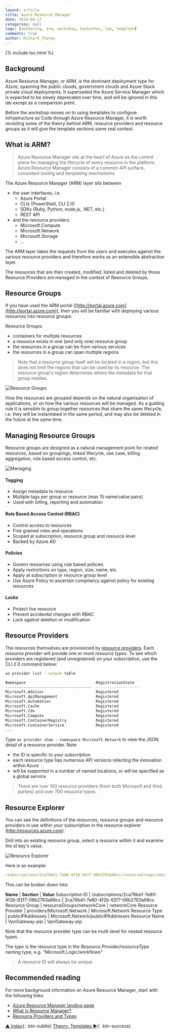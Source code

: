 ```yaml
---
layout: article
title: Azure Resource Manager
date: 2018-04-17
categories: null
tags: [authoring, arm, workshop, hackathon, lab, template]
comments: true
author: Richard_Cheney
---
```


{% include toc.html %}

## Background

Azure Resource Manager, or ARM, is the dominant deployment type for Azure, spanning the public clouds, government clouds and Azure Stack private cloud deployments.  It superseded the Azure Service Manager which is expected to be slowly deprecated over time, and will be ignored in this lab except as a comparison point.

Before the workshop moves on to using templates to configure Infrastructure as Code through Azure Resource Manager, it is worth revisiting some of the theory behind ARM, resource providers and resource groups as it will give the template sections some real context.

## What is ARM?

> Azure Resource Manager sits at the heart of Azure as the control plane for managing the lifecycle of every resource in the platform.
> Azure Resource Manager consists of a common API surface, consistent tooling and templating mechanisms

The Azure Resource Manager (ARM) layer sits between

* the user interfaces, i.e.
    * Azure Portal
    * CLIs (PowerShell, CLI 2.0)
    * SDKs (Ruby, Python, node.js, .NET, etc.)
    * REST API
* and the resource providers
    * Microsoft.Compute
    * Microsoft.Network
    * Microsoft.Storage
    * ...

The ARM layer takes the requests from the users and executes against the various resource providers and therefore works as an extensible abstraction layer.

The resources that are then created, modified, listed and deleted by those Resource Providers are managed in the context of Resource Groups.

## Resource Groups

If you have used the ARM portal ([http://portal.azure.com](http://portal.azure.com)), then you will be familiar with deploying various resources into resource groups:

Resource Groups:

* containers for multiple resources
* a resource exists in one (and only one) resource group
* the resources in a group can be from various services
* the resources in a group can span multiple regions

> Note that a resource group itself will be located in a region, but this does not limit the regions that can be used by its resource.  The resource group's region determines where the metadata for that group resides.

![Resource Groups](/workshops/arm/images/armResourceGroups.png)

How the resources are grouped depends on the natural organisation of applications, or on how the various resources will be managed.  As a guiding rule it is sensible to group together resources that share the same lifecycle, i.e. they will be instantiated in the same period, and may also be deleted in the future at the same time.

## Managing Resource Groups

Resource groups are designed as a natural management point for related resources, based on groupings, linked lifecycle, use case, billing aggregation, role based access control, etc.

![Managing](/workshops/arm/images/armManageResourceGroups.png)

#### Tagging

* Assign metadata to resource
* Multiple tags per group or resource (max 15 name/value pairs)
* Used with billing, reporting and automation

#### Role Based Access Control (RBAC)

* Control access to resources
* Fine grained roles and operations
* Scoped at subscription, resource group and resource level
* Backed by Azure AD

#### Policies

* Govern resources using rule based policies
* Apply restrictions on type, region, size, name, etc.
* Apply at subscription or resource group level
* Use Azure Policy to ascertain compliancy against policy for existing resources

#### Locks

* Protect live resource
* Prevent accidental changes with RBAC
* Lock against deletion or modification

## Resource Providers

The resources themselves are provisioned by [resource providers](https://docs.microsoft.com/en-us/azure/azure-resource-manager/resource-group-overview#resource-providers).  Each *resource provider* will provide one or more *resource types*. To see which providers are registered (and unregistered) on your subscription, use the CLI 2.0 command below:

```bash
az provider list --output table

Namespace                               RegistrationState
--------------------------------------  -------------------
Microsoft.Advisor                       Registered
Microsoft.ApiManagement                 Registered
Microsoft.Automation                    Registered
Microsoft.Cache                         Registered
Microsoft.Cdn                           Registered
Microsoft.Compute                       Registered
Microsoft.ContainerRegistry             Registered
Microsoft.ContainerService              Registered
...
```

Type `az provider show --namespace Microsoft.Network` to view the JSON detail of a resource provider.  Note

* the ID is specific to your subscription
* each resource type has numerous API versions relecting the innovation within Azure
* will be supported in a number of named locations, or will be specified as a global service

> There are over 100 resource providers (from both Microsoft and third parties) and over 700 resource types.

## Resource Explorer

You can see the definitions of the resources, resource groups and resource providers in use within your subscription in the resource explorer ([http:/resources.azure.com](http:/resources.azure.com)).

Drill into an existing resource group, select a resource within it and examine the *id* key's value.

![Resource Explorer](/workshops/arm/images/armResourceExplorer.png)

Here is an example:

```yaml
/subscriptions/2ca76be1-7e80-4f2b-92f7-06b2763a68cc/resourceGroups/networkCore/providers/Microsoft.Network/publicIPAddresses/VpnGateway-pip
```

This can be broken down into:

**Name** | **Section** | **Value**
Subscription ID | /subscriptions/2ca76be1-7e80-4f2b-92f7-06b2763a68cc | 2ca76be1-7e80-4f2b-92f7-06b2763a68cc
Resource Group | resourceGroups/networkCore | networkCore
Resource Provider | providers/Microsoft.Network | Microsoft.Network
Resource Type | publicIPAddresses | Microsoft.Network/publicIPAddresses
Resource Name | VpnGateway-pip | VpnGateway-pip

Note that the resource provider type can be multi-level for nested resource types.

The *type* is the resource type in the *Resource.Provider/resourceType* naming type, e.g. "Microsoft.Logic/workflows"

> A resource ID will always be unique.

## Recommended reading

For more background information on Azure Resource Manager, start with the following links:

* [Azure Resource Manager landing page](https://docs.microsoft.com/en-us/azure/azure-resource-manager/)
* [What is Resource Manager?](https://docs.microsoft.com/en-us/azure/azure-resource-manager/resource-group-overview)
* [Resource Providers and Types](https://docs.microsoft.com/en-us/azure/azure-resource-manager/resource-manager-supported-services)

[▲ Index](../#index){: .btn-subtle} [Theory: Templates ►](../theoryTemplates){: .btn-success}